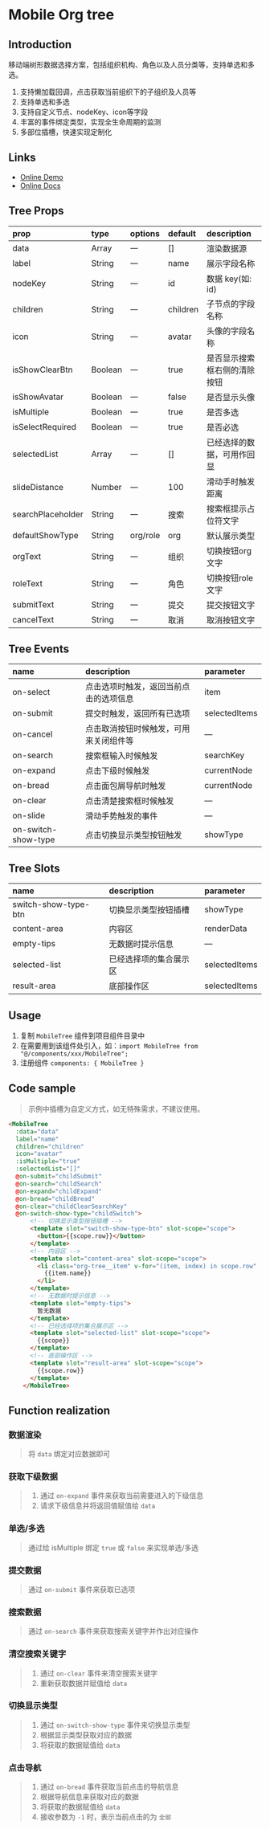 # Mobile Org tree

## Introduction

移动端树形数据选择方案，包括组织机构、角色以及人员分类等，支持单选和多选。

1. 支持懒加载回调，点击获取当前组织下的子组织及人员等
2. 支持单选和多选
3. 支持自定义节点、nodeKey、icon等字段
4. 丰富的事件绑定类型，实现全生命周期的监测
5. 多部位插槽，快速实现定制化

## Links

* [Online Demo](https://stefan-ysh.github.io/mobile_tree/)
* [Online Docs](https://stefan-ysh.github.io/mobile_tree_guide/)

## Tree Props

| prop              | type    | options  | default  | description                  |
| :---------------- | :------ | :------- | :------- | :--------------------------- |
| data              | Array   | 一       | []       | 渲染数据源                   |
| label             | String  | 一       | name     | 展示字段名称                 |
| nodeKey           | String  | 一       | id       | 数据 key(如: id)             |
| children          | String  | 一       | children | 子节点的字段名称             |
| icon              | String  | 一       | avatar   | 头像的字段名称               |
| isShowClearBtn    | Boolean | 一       | true     | 是否显示搜索框右侧的清除按钮 |
| isShowAvatar      | Boolean | 一       | false    | 是否显示头像                 |
| isMultiple        | Boolean | 一       | true     | 是否多选                     |
| isSelectRequired  | Boolean | 一       | true     | 是否必选                     |
| selectedList      | Array   | 一       | []       | 已经选择的数据，可用作回显   |
| slideDistance     | Number  | 一       | 100      | 滑动手时触发距离             |
| searchPlaceholder | String  | 一       | 搜索     | 搜索框提示占位符文字         |
| defaultShowType   | String  | org/role | org      | 默认展示类型                 |
| orgText           | String  | 一       | 组织     | 切换按钮org文字              |
| roleText          | String  | 一       | 角色     | 切换按钮role文字             |
| submitText        | String  | 一       | 提交     | 提交按钮文字                 |
| cancelText        | String  | 一       | 取消     | 取消按钮文字                 |

## Tree Events

| name                | description                            | parameter     |
| :------------------ | :------------------------------------- | :------------ |
| on-select           | 点击选项时触发，返回当前点击的选项信息 | item          |
| on-submit           | 提交时触发，返回所有已选项             | selectedItems |
| on-cancel           | 点击取消按钮时候触发，可用来关闭组件等 | —             |
| on-search           | 搜索框输入时候触发                     | searchKey     |
| on-expand           | 点击下级时候触发                       | currentNode   |
| on-bread            | 点击面包屑导航时触发                   | currentNode   |
| on-clear            | 点击清楚搜索框时候触发                 | —             |
| on-slide            | 滑动手势触发的事件                     | —             |
| on-switch-show-type | 点击切换显示类型按钮触发               | showType      |

## Tree Slots

| name                 | description            | parameter     |
| :------------------- | :--------------------- | :------------ |
| switch-show-type-btn | 切换显示类型按钮插槽   | showType      |
| content-area         | 内容区                 | renderData    |
| empty-tips           | 无数据时提示信息       | —             |
| selected-list        | 已经选择项的集合展示区 | selectedItems |
| result-area          | 底部操作区             | selectedItems |

## Usage

1. 复制 `MobileTree` 组件到项目组件目录中
2. 在需要用到该组件处引入，如：`import MobileTree from "@/components/xxx/MobileTree";`
3. 注册组件 `components: { MobileTree }`

## Code sample

> 示例中插槽为自定义方式，如无特殊需求，不建议使用。

```html
<MobileTree
  :data="data"
  label="name"
  children="children"
  icon="avatar"
  :isMultiple="true"
  :selectedList="[]"
  @on-submit="childSubmit"
  @on-search="childSearch"
  @on-expand="childExpand"
  @on-bread="childBread"
  @on-clear="childClearSearchKey"
  @on-switch-show-type="childSwitch">
      <!-- 切换显示类型按钮插槽 -->
      <template slot="switch-show-type-btn" slot-scope="scope">
        <button>{{scope.row}}</button>
      </template>
      <!-- 内容区 -->
      <template slot="content-area" slot-scope="scope">
        <li class="org-tree__item" v-for="(item, index) in scope.row" :key="index">
          {{item.name}}
        </li>
      </template>
      <!-- 无数据时提示信息 -->
      <template slot="empty-tips">
        暂无数据
      </template>
      <!-- 已经选择项的集合展示区 -->
      <template slot="selected-list" slot-scope="scope">
        {{scope}}
      </template>
      <!-- 底部操作区 -->
      <template slot="result-area" slot-scope="scope">
        {{scope.row}}
      </template>
    </MobileTree>
```

## Function realization

### 数据渲染

> 将 `data` 绑定对应数据即可

### 获取下级数据

>1. 通过 `on-expand` 事件来获取当前需要进入的下级信息
>2. 请求下级信息并将返回值赋值给 `data`

### 单选/多选

>通过给 isMultiple 绑定 `true` 或 `false` 来实现单选/多选

### 提交数据

>通过 `on-submit` 事件来获取已选项

### 搜索数据

>通过 `on-search` 事件来获取搜索关键字并作出对应操作

### 清空搜索关键字

>1. 通过 `on-clear` 事件来清空搜索关键字
>2. 重新获取数据并赋值给 `data`

### 切换显示类型

>1. 通过 `on-switch-show-type` 事件来切换显示类型
>2. 根据显示类型获取对应的数据
>3. 将获取的数据赋值给 `data`

### 点击导航

>1. 通过 `on-bread` 事件获取当前点击的导航信息
>2. 根据导航信息来获取对应的数据
>3. 将获取的数据赋值给 `data`
>4. 接收参数为 `-1` 时，表示当前点击的为 `全部`
